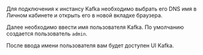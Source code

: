 Для подключения к инстансу Kafka необходимо выбрать его DNS имя в Личном кабинете и открыть его в новой вкладке браузера.

Далее необходимо ввести имя пользователя Kafka. По умолчанию создается пользователь `admin`.

После ввода имени пользователя вам будет доступен UI Kafka.
